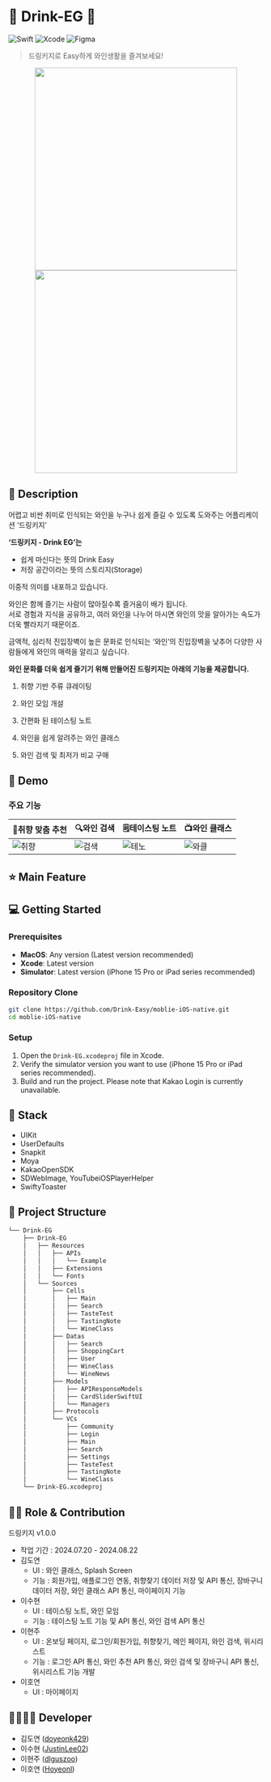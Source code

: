 # 🍷 Drink-EG 🍷

![Swift](https://img.shields.io/badge/swift-F54A2A?style=for-the-badge&logo=swift&logoColor=white)
![Xcode](https://img.shields.io/badge/Xcode-007ACC?style=for-the-badge&logo=Xcode&logoColor=white)
![Figma](https://img.shields.io/badge/figma-%23F24E1E.svg?style=for-the-badge&logo=figma&logoColor=white)

> 드링키지로 Easy하게 와인생활을 즐겨보세요!
<div align="center">
  <img src = "https://github.com/user-attachments/assets/1e11bdd8-7e8c-436d-90fd-9267ba825c9d" width="400">
  <img src = "https://github.com/user-attachments/assets/8bdcb11b-28c2-42b1-a079-f15d46ad592e" width="400">
</div>

## 📖 Description
어렵고 비싼 취미로 인식되는 와인을 누구나 쉽게 즐길 수 있도록 도와주는 어플리케이션 ‘드링키지’

**‘드링키지 - Drink EG’는**

- 쉽게 마신다는 뜻의 Drink Easy
- 저장 공간이라는 뜻의 스토리지(Storage)

이중적 의미를 내포하고 있습니다.

와인은 함께 즐기는 사람이 많아질수록 즐거움이 배가 됩니다.<br>
서로 경험과 지식을 공유하고, 여러 와인을 나누어 마시면 와인의 맛을 알아가는 속도가 더욱 빨라지기 때문이죠.

금액적, 심리적 진입장벽이 높은 문화로 인식되는 ‘와인’의
진입장벽을 낮추어 다양한 사람들에게 와인의 매력을 알리고 싶습니다.

**와인 문화를 더욱 쉽게 즐기기 위해 만들어진 드링키지는 아래의 기능을 제공합니다.**

1. 취향 기반 주류 큐레이팅

2. 와인 모임 개설

3. 간편화 된 테이스팅 노트

4. 와인을 쉽게 알려주는 와인 클래스

5. 와인 검색 및 최저가 비교 구매
## :baby_chick: Demo
### 주요 기능
| 🌟**취향 맞춤 추천** | 🔍**와인 검색** | 🗒️**테이스팅 노트** | 📺**와인 클래스** |
| --- | --- | --- | --- |
| ![취향](https://github.com/user-attachments/assets/64a18104-89dd-47ed-b105-cc3f4773ed02) | ![검색](https://github.com/user-attachments/assets/4c1cf1dd-6bfa-48ea-83af-a739325ea272) | ![테노](https://github.com/user-attachments/assets/69c987f1-9c60-42a8-9cc6-2f2788c4f9e1) | ![와클](https://github.com/user-attachments/assets/ec3279a5-4888-4a31-9882-d1d545a1ef4a) |

## ⭐ Main Feature

## 💻 Getting Started
### **Prerequisites**
  - **MacOS**: Any version (Latest version recommended)
  - **Xcode**: Latest version
  - **Simulator**: Latest version (iPhone 15 Pro or iPad series recommended)
    
### **Repository Clone**
  ```bash
git clone https://github.com/Drink-Easy/moblie-iOS-native.git
cd moblie-iOS-native
  ```

### **Setup**
   1. Open the `Drink-EG.xcodeproj` file in Xcode.
   2. Verify the simulator version you want to use (iPhone 15 Pro or iPad series recommended).
   3. Build and run the project. Please note that Kakao Login is currently unavailable.

## 🔧 Stack
- UIKit
- UserDefaults
- Snapkit
- Moya
- KakaoOpenSDK
- SDWebImage, YouTubeiOSPlayerHelper
- SwiftyToaster

## :open_file_folder: Project Structure
```markdown
└── Drink-EG
    ├── Drink-EG
    │   ├── Resources
    │   │   ├── APIs
    │   │   │   └── Example
    │   │   ├── Extensions
    │   │   └── Fonts
    │   └── Sources
    │       ├── Cells
    │       │   ├── Main
    │       │   ├── Search
    │       │   ├── TasteTest
    │       │   ├── TastingNote
    │       │   └── WineClass
    │       ├── Datas
    │       │   ├── Search
    │       │   ├── ShoppingCart
    │       │   ├── User
    │       │   ├── WineClass
    │       │   └── WineNews
    │       ├── Models
    │       │   ├── APIResponseModels
    │       │   ├── CardSliderSwiftUI
    │       │   └── Managers
    │       ├── Protocols
    │       └── VCs
    │           ├── Community
    │           ├── Login
    │           ├── Main
    │           ├── Search
    │           ├── Settings
    │           ├── TasteTest
    │           ├── TastingNote
    │           └── WineClass
    └── Drink-EG.xcodeproj
```

## 👨‍💻 Role & Contribution
드링키지 v1.0.0 
- 작업 기간 : 2024.07.20 - 2024.08.22
- 김도연
    - UI : 와인 클래스, Splash Screen
    - 기능 : 회원가입, 애플로그인 연동, 취향찾기 데이터 저장 및 API 통신, 장바구니 데이터 저장, 와인 클래스 API 통신, 마이페이지 기능
- 이수현
    - UI : 테이스팅 노트, 와인 모임
    - 기능 : 테이스팅 노트 기능 및 API 통신, 와인 검색 API 통신
- 이현주
    - UI : 온보딩 페이지, 로그인/회원가입, 취향찾기, 메인 페이지, 와인 검색, 위시리스트
    - 기능 : 로그인 API 통신, 와인 추천 API 통신, 와인 검색 및 장바구니 API 통신, 위시리스트 기능 개발
- 이호연
    - UI : 마이페이지


## 👨‍👩‍👧‍👦 Developer
* 김도연 ([doyeonk429](https://github.com/doyeonk429))
* 이수현 ([JustinLee02](https://github.com/JustinLee02))
* 이현주 ([dlguszoo](https://github.com/dlguszoo))
* 이호연 ([Hoyeonl](https://github.com/Hoyeonl))
